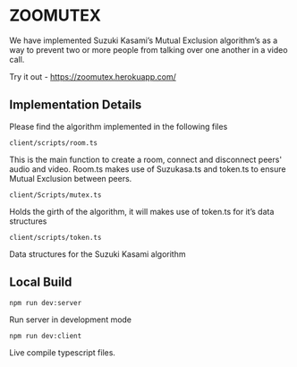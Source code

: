 # ZOOMUTEX

We have implemented Suzuki Kasami’s Mutual Exclusion algorithm’s as a way to prevent two or more people from talking over one another in a video call. 

Try it out - https://zoomutex.herokuapp.com/

## Implementation Details

Please find the algorithm implemented in the following files
```shell
client/scripts/room.ts
```
This is the main function to create a room, connect and disconnect peers' audio and video. Room.ts makes use of Suzukasa.ts and token.ts to ensure Mutual Exclusion between peers.

```shell
client/Scripts/mutex.ts
```
Holds the girth of the algorithm, it will makes use of token.ts for it’s data structures

```shell
client/scripts/token.ts
```
Data structures for the Suzuki Kasami algorithm


## Local Build

```shell
npm run dev:server
```
Run server in development mode

```shell
npm run dev:client
```
Live compile typescript files.
